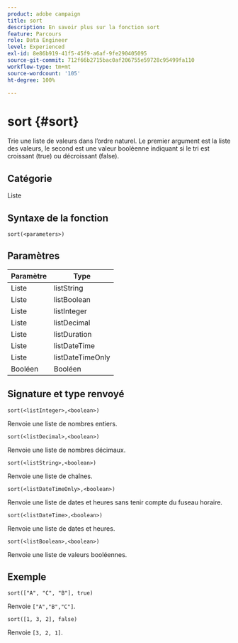 ```yaml
---
product: adobe campaign
title: sort
description: En savoir plus sur la fonction sort
feature: Parcours
role: Data Engineer
level: Experienced
exl-id: 8e86b919-41f5-45f9-a6af-9fe290405095
source-git-commit: 712f66b2715bac0af206755e59728c95499fa110
workflow-type: tm+mt
source-wordcount: '105'
ht-degree: 100%

---
```


# sort {#sort}

Trie une liste de valeurs dans l’ordre naturel. Le premier argument est la liste des valeurs, le second est une valeur booléenne indiquant si le tri est croissant (true) ou décroissant (false).

## Catégorie

Liste

## Syntaxe de la fonction

`sort(<parameters>)`

## Paramètres

| Paramètre | Type |
|-----------|------------------|
| Liste | listString |
| Liste | listBoolean |
| Liste | listInteger |
| Liste | listDecimal |
| Liste | listDuration |
| Liste | listDateTime |
| Liste | listDateTimeOnly |
| Booléen | Booléen |

## Signature et type renvoyé

`sort(<listInteger>,<boolean>)`

Renvoie une liste de nombres entiers.

`sort(<listDecimal>,<boolean>)`

Renvoie une liste de nombres décimaux.

`sort(<listString>,<boolean>)`

Renvoie une liste de chaînes.

`sort(<listDateTimeOnly>,<boolean>)`

Renvoie une liste de dates et heures sans tenir compte du fuseau horaire.

`sort(<listDateTime>,<boolean>)`

Renvoie une liste de dates et heures.

`sort(<listBoolean>,<boolean>)`

Renvoie une liste de valeurs booléennes.

## Exemple

`sort(["A", "C", "B"], true)`

Renvoie `["A","B","C"]`.

`sort([1, 3, 2], false)`

Renvoie `[3, 2, 1]`.

